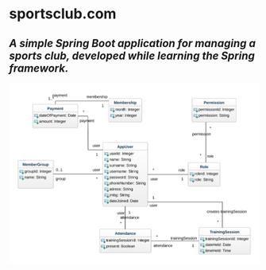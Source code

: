 # sportsclub.com
## **_A simple Spring Boot application for managing a sports club, developed while learning the Spring framework._**

![Class diagram](https://github.com/davidsalatic/sportsclub.com/blob/master/class-diagram.svg)
